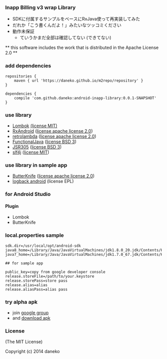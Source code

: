 ### Inapp Billing v3 wrap Library

* SDKに付属するサンプルをベースにRxJava使って再実装してみた
* だれか「こう書くんだよ！」みたいなツッコミください
* 動作未保証
  * ていうかまだ全部は確認してない (できてない)

** this software includes the work that is distributed in the Apache License 2.0 **

### add dependencies

```
repositories {
    maven { url 'https://daneko.github.io/m2repo/repository' }
}

dependencies {
    compile 'com.github.daneko:android-inapp-library:0.0.1-SNAPSHOT'
}
```


### use library

* [Lombok](http://projectlombok.org/) [(license MIT)](https://github.com/rzwitserloot/lombok/blob/master/LICENSE)
* [RxAndroid](https://github.com/ReactiveX/RxAndroid) ([license apache license 2.0](https://github.com/ReactiveX/RxAndroid/blob/0.x/LICENSE))
* [retrolambda](https://github.com/orfjackal/retrolambda) ([license apache license 2.0](https://github.com/orfjackal/retrolambda/blob/master/LICENSE.txt))
* [FunctionalJava](http://www.functionaljava.org/) ([license BSD 3](https://github.com/functionaljava/functionaljava#license))
* [JSR305](https://code.google.com/p/jsr-305/) ([license BSD 3](http://opensource.org/licenses/BSD-3-Clause))
* [slf4j](http://slf4j.org/) ([license MIT](http://slf4j.org/license.html))

### use library in sample app

* [ButterKnife](http://jakewharton.github.io/butterknife/) ([license apache license 2.0](https://github.com/JakeWharton/butterknife/blob/master/LICENSE.txt))
* [logback android](http://tony19.github.io/logback-android/) (license EPL)

### for Android Studio

#### Plugin

* Lombok
* ButterKnife

### local.properties sample

```
sdk.dir=/usr/local/opt/android-sdk
java8_home=/Library/Java/JavaVirtualMachines/jdk1.8.0_20.jdk/Contents/Home
java7_home=/Library/Java/JavaVirtualMachines/jdk1.7.0_67.jdk/Contents/Home

## for sample app

public_key=copy from google developer console
release.storeFile=/path/to/your.keystore
release.storePass=store pass
release.alias=alias
release.aliasPass=alias pass
```

### try alpha apk

* join [google group](https://groups.google.com/forum/#!forum/daneko-testapp)
* and [download apk](https://play.google.com/apps/testing/jp.daneko.example)

### License

(The MIT License)

Copyright (c) 2014 daneko

